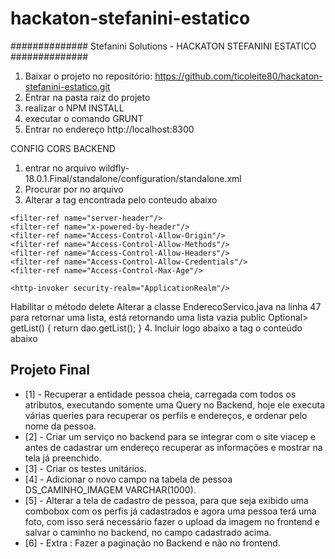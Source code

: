 # hackaton-stefanini-estatico
############## Stefanini Solutions - HACKATON STEFANINI ESTATICO ############## 

1. Baixar o projeto no repositório: https://github.com/ticoleite80/hackaton-stefanini-estatico.git 
2. Entrar na pasta raiz do projeto
3. realizar o NPM INSTALL
4. executar o comando GRUNT
5. Entrar no endereço http://localhost:8300

CONFIG CORS BACKEND
1. entrar no arquivo wildfly-18.0.1.Final/standalone/configuration/standalone.xml
2. Procurar por <host name="default-host" alias="localhost"> no arquivo
3. Alterar a tag encontrada pelo conteudo abaixo
<host name="default-host" alias="localhost">
	<location name="/" handler="welcome-content"/>

	<filter-ref name="server-header"/>
	<filter-ref name="x-powered-by-header"/>
	<filter-ref name="Access-Control-Allow-Origin"/>
	<filter-ref name="Access-Control-Allow-Methods"/>
	<filter-ref name="Access-Control-Allow-Headers"/>
	<filter-ref name="Access-Control-Allow-Credentials"/>
	<filter-ref name="Access-Control-Max-Age"/>

	<http-invoker security-realm="ApplicationRealm"/>
</host>
	Habilitar o método delete
	Alterar a classe EnderecoServico.java na linha 47 para retornar uma lista, está retornando uma lista vazia 
	public Optional<List<Endereco>> getList() {
		return dao.getList();
	}
4. Incluir logo abaixo a tag </handlers> o conteúdo abaixo
<filters>
	<response-header name="server-header" header-name="Server" header-value="WildFly/18"/>
	<response-header name="x-powered-by-header" header-name="X-Powered-By" header-value="Undertow/1"/>
	<response-header name="Access-Control-Allow-Origin" header-name="Access-Control-Allow-Origin" header-value="*"/>
	<response-header name="Access-Control-Allow-Methods" header-name="Access-Control-Allow-Methods" header-value="GET, POST, OPTIONS, PUT, DELETE"/>
	<response-header name="Access-Control-Allow-Headers" header-name="Access-Control-Allow-Headers" header-value="accept, authorization, content-type, x-requested-with"/>
	<response-header name="Access-Control-Allow-Credentials" header-name="Access-Control-Allow-Credentials" header-value="true"/>
	<response-header name="Access-Control-Max-Age" header-name="Access-Control-Max-Age" header-value="1"/>
</filters>


## Projeto Final

* [1] -  Recuperar a entidade pessoa cheia, carregada com todos os atributos, executando somente uma Query
no Backend, hoje ele executa várias queries para recuperar os perfils e endereços, e ordenar pelo
nome da pessoa.
* [2]  - Criar um serviço no backend para se integrar com o site viacep e antes de cadastrar um endereço
recuperar as informações e mostrar na tela já preenchido.
* [3] - Criar os testes unitários.
* [4] - Adicionar o novo campo na tabela de pessoa DS_CAMINHO_IMAGEM VARCHAR(1000).
* [5] - Alterar a tela de cadastro de pessoa, para que seja exibido uma combobox com os perfis já cadastrados
e agora uma pessoa terá uma foto, com isso será necessário fazer o upload da imagem no frontend e
salvar o caminho no backend, no campo cadastrado acima.
* [6] - Extra : Fazer a paginação no Backend e não no frontend.


